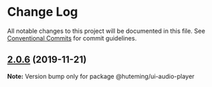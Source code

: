 # Change Log

All notable changes to this project will be documented in this file.
See [Conventional Commits](https://conventionalcommits.org) for commit guidelines.

## [2.0.6](https://github.com/huteming/huteming-ui/compare/@huteming/ui-audio-player@2.0.5...@huteming/ui-audio-player@2.0.6) (2019-11-21)

**Note:** Version bump only for package @huteming/ui-audio-player
